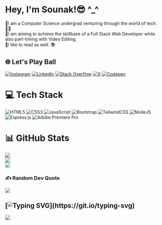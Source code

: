 <h1 align="left">Hey, I'm Sounak!😎 ^_^</h1> 

🔹I am a Computer Science undergrad venturing through the world of tech. 🧑‍💻<br>🔹I am aiming to achieve the skillbase of a Full Stack Web Developer while also part-timing with Video Editing.<br>🔹I like to read as well. 📚

## 🌐 Let's Play Ball
[![Instagram](https://img.shields.io/badge/Instagram-%23E4405F.svg?logo=Instagram&logoColor=white)](https://instagram.com/sounak.mp4) [![LinkedIn](https://img.shields.io/badge/LinkedIn-%230077B5.svg?logo=linkedin&logoColor=white)](https://linkedin.com/in/sounak-pal) [![Stack Overflow](https://img.shields.io/badge/-Stackoverflow-FE7A16?logo=stack-overflow&logoColor=white)](https://stackoverflow.com/users/22450988) [![X](https://img.shields.io/badge/X-black.svg?logo=X&logoColor=white)](https://x.com/sounak_syn) [![Codepen](https://img.shields.io/badge/Codepen-000000?style=for-the-badge&logo=codepen&logoColor=white)](https://codepen.io/syntherat) 

# 💻 Tech Stack
![HTML5](https://img.shields.io/badge/html5-%23E34F26.svg?style=for-the-badge&logo=html5&logoColor=white) ![CSS3](https://img.shields.io/badge/css3-%231572B6.svg?style=for-the-badge&logo=css3&logoColor=white) ![JavaScript](https://img.shields.io/badge/javascript-%23323330.svg?style=for-the-badge&logo=javascript&logoColor=%23F7DF1E) ![Bootstrap](https://img.shields.io/badge/bootstrap-%238511FA.svg?style=for-the-badge&logo=bootstrap&logoColor=white) ![TailwindCSS](https://img.shields.io/badge/tailwindcss-%2338B2AC.svg?style=for-the-badge&logo=tailwind-css&logoColor=white) ![NodeJS](https://img.shields.io/badge/node.js-6DA55F?style=for-the-badge&logo=node.js&logoColor=white) ![Express.js](https://img.shields.io/badge/express.js-%23404d59.svg?style=for-the-badge&logo=express&logoColor=%2361DAFB)    ![Adobe Premiere Pro](https://img.shields.io/badge/Adobe%20Premiere%20Pro-9999FF.svg?style=for-the-badge&logo=Adobe%20Premiere%20Pro&logoColor=white)

# 📊 GitHub Stats
![](https://github-readme-stats.vercel.app/api?username=syntherat&theme=blue-green&hide_border=false&include_all_commits=true&count_private=true)<br/>
![](https://github-readme-streak-stats.herokuapp.com/?user=syntherat&theme=blue-green&hide_border=false)<br/>
![](https://github-readme-stats.vercel.app/api/top-langs/?username=syntherat&theme=blue-green&hide_border=false&include_all_commits=true&count_private=true&layout=compact)

### ✍️ Random Dev Quote
![](https://quotes-github-readme.vercel.app/api?type=horizontal&theme=gruvbox)

[![Typing SVG](https://readme-typing-svg.demolab.com?font=Silkscreen&pause=1000&color=08CF06&width=435&lines=Thank+you+for+visiting!!)](https://git.io/typing-svg)
---
[![](https://visitcount.itsvg.in/api?id=syntherat&icon=6&color=3)](https://visitcount.itsvg.in)

<!-- Proudly created with GPRM ( https://gprm.itsvg.in ) -->
